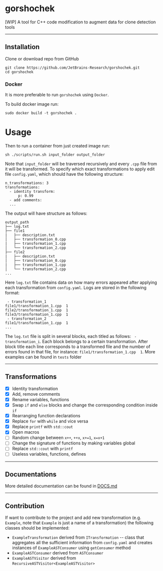 # gorshochek
[WIP] A tool for C++ code modification to augment data for clone detection tools

-------------
## Installation
Clone or download repo from GitHub
```(bash)
git clone https://github.com/JetBrains-Research/gorshochek.git
cd gorshochek
```
### Docker
It is more preferable to run `gorshochek` using `Docker`. 

To build docker image run:
```(bash)
sudo docker build -t gorshochek .
```
# Usage
Then to run a container from just created image run:
```(bash)
sh ./scripts/run.sh input_folder output_folder
```
Note that `input_folder` will be traversed recursively and every `.cpp` file from it will be transformed.
To specify which exact transformations to apply edit file `config.yaml`, which should have the following structure:
```
n_transformations: 3
transformations:
  - identity transform:
      p: 0.99
  - add comments:
  ...
```
The output will have structure as follows:
```
output_path
├── log.txt
├── file1
|   ├── description.txt
│   ├── transformation_0.cpp
|   ├── transformation_1.cpp
│   └── transformation_2.cpp
├── file2
|   ├── description.txt
│   ├── transformation_0.cpp
|   ├── transformation_1.cpp
│   └── transformation_2.cpp
...
```
Here `log.txt` file contains data on how many errors appeared after applying each transformation from `config.yaml`.
Logs are stored in the following format:
```
 - transformation_1
file1/transformation_1.cpp	1
file2/transformation_1.cpp	1
file3/transformation_1.cpp	1
 - transformation_2
file1/transformation_1.cpp	1
...
```
The `log.txt` file is split in several blocks, each titled as follows: ` - transformation_i`. 
Each block belongs to a certain transformation. After block title each line corresponds to a 
transformed file and the number of errors found in that file, for instance: `file1/transformation_1.cpp  1`. 
More examples can be found in `tests` folder

--------------
## Transformations

- [x] Identity transformation
- [x] Add, remove comments
- [x] Rename variables, functions
- [x] Swap `if` and `else` blocks and change the corresponding condition inside `if`
- [x] Rearranging function declarations
- [x] Replace `for` with `while` and vice versa 
- [x] Replace `printf` with `std::cout`
- [x] Open macros
- [ ] Random change between `x++`, `++x`, `x+=1`, `x=x+1`
- [ ] Change the signature of functions by making variables global
- [ ] Replace `std::cout` with `printf`
- [ ] Useless variables, functions, defines

--------------
## Documentations

More detailed documentation can be found in [DOCS.md](DOCS.md)

---------------
## Contribution

If want to contribute to the project and add new transformation (e.g. `Example`, note that `Example` 
is just a name of a transformation) the following classes should be implemented:
- `ExampleTransformation` derived from `ITransformation` --  class that aggregates all the sufficient
information from `config.yaml` and creates instances of `ExampleASTConsumer` using 
`getConsumer` method
- `ExampleASTConsumer` derived from `ASTConsumer`
- `ExampleASTVisitor` derived from `RecursiveASTVisitor<ExampleASTVisitor>`
